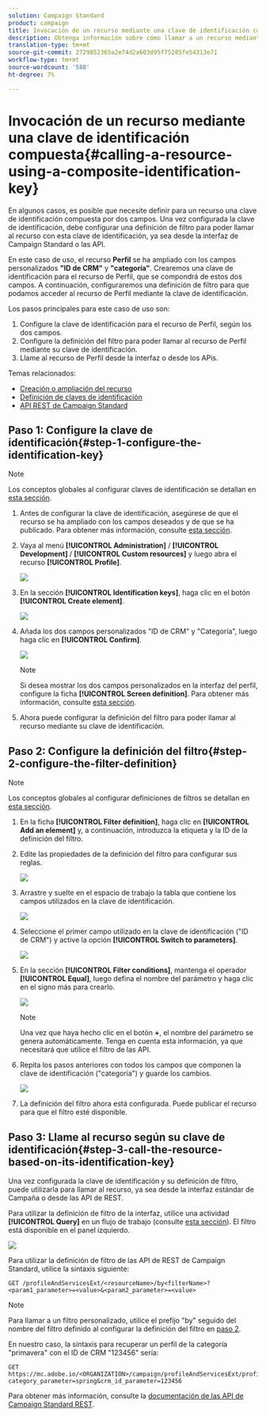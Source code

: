 ```yaml
---
solution: Campaign Standard
product: campaign
title: Invocación de un recurso mediante una clave de identificación compuesta
description: Obtenga información sobre cómo llamar a un recurso mediante una clave de identificación compuesta
translation-type: tm+mt
source-git-commit: 2729852365a2e74d2a603d95f75285fe54313e71
workflow-type: tm+mt
source-wordcount: '588'
ht-degree: 7%

---
```



# Invocación de un recurso mediante una clave de identificación compuesta{#calling-a-resource-using-a-composite-identification-key}

En algunos casos, es posible que necesite definir para un recurso una clave de identificación compuesta por dos campos. Una vez configurada la clave de identificación, debe configurar una definición de filtro para poder llamar al recurso con esta clave de identificación, ya sea desde la interfaz de Campaign Standard o las API.

En este caso de uso, el recurso **Perfil** se ha ampliado con los campos personalizados **&quot;ID de CRM&quot;** y **&quot;categoría&quot;**. Crearemos una clave de identificación para el recurso de Perfil, que se compondrá de estos dos campos. A continuación, configuraremos una definición de filtro para que podamos acceder al recurso de Perfil mediante la clave de identificación.

Los pasos principales para este caso de uso son:

1. Configure la clave de identificación para el recurso de Perfil, según los dos campos.
1. Configure la definición del filtro para poder llamar al recurso de Perfil mediante su clave de identificación.
1. Llame al recurso de Perfil desde la interfaz o desde los APis.

Temas relacionados:

* [Creación o ampliación del recurso](../../developing/using/creating-or-extending-the-resource.md)
* [Definición de claves de identificación](../../developing/using/configuring-the-resource-s-data-structure.md#defining-identification-keys)
* [API REST de Campaign Standard](../../api/using/get-started-apis.md)

## Paso 1: Configure la clave de identificación{#step-1-configure-the-identification-key}

>[!NOTE]
> Los conceptos globales al configurar claves de identificación se detallan en [esta sección](../../developing/using/configuring-the-resource-s-data-structure.md#defining-identification-keys).

1. Antes de configurar la clave de identificación, asegúrese de que el recurso se ha ampliado con los campos deseados y de que se ha publicado. Para obtener más información, consulte [esta sección](../../developing/using/creating-or-extending-the-resource.md).

1. Vaya al menú **[!UICONTROL Administration]** / **[!UICONTROL Development]** / **[!UICONTROL Custom resources]** y luego abra el recurso **[!UICONTROL Profile]**.

   ![](assets/uc_idkey1.png)

1. En la sección **[!UICONTROL Identification keys]**, haga clic en el botón **[!UICONTROL Create element]**.

   ![](assets/uc_idkey2.png)

1. Añada los dos campos personalizados &quot;ID de CRM&quot; y &quot;Categoría&quot;, luego haga clic en **[!UICONTROL Confirm]**.

   ![](assets/uc_idkey3.png)

   >[!NOTE]
   > Si desea mostrar los dos campos personalizados en la interfaz del perfil, configure la ficha **[!UICONTROL Screen definition]**. Para obtener más información, consulte [esta sección](../../developing/using/configuring-the-screen-definition.md).

1. Ahora puede configurar la definición del filtro para poder llamar al recurso mediante su clave de identificación.

## Paso 2: Configure la definición del filtro{#step-2-configure-the-filter-definition}

>[!NOTE]
> Los conceptos globales al configurar definiciones de filtros se detallan en [esta sección](../../developing/using/configuring-filter-definition.md).

1. En la ficha **[!UICONTROL Filter definition]**, haga clic en **[!UICONTROL Add an element]** y, a continuación, introduzca la etiqueta y la ID de la definición del filtro.

1. Edite las propiedades de la definición del filtro para configurar sus reglas.

   ![](assets/uc_idkey4.png)

1. Arrastre y suelte en el espacio de trabajo la tabla que contiene los campos utilizados en la clave de identificación.

   ![](assets/uc_idkey5.png)

1. Seleccione el primer campo utilizado en la clave de identificación (&quot;ID de CRM&quot;) y active la opción **[!UICONTROL Switch to parameters]**.

   ![](assets/uc_idkey6.png)

1. En la sección **[!UICONTROL Filter conditions]**, mantenga el operador **[!UICONTROL Equal]**, luego defina el nombre del parámetro y haga clic en el signo más para crearlo.

   ![](assets/uc_idkey7.png)

   >[!NOTE]
   > Una vez que haya hecho clic en el botón **+**, el nombre del parámetro se genera automáticamente. Tenga en cuenta esta información, ya que necesitará que utilice el filtro de las API.

1. Repita los pasos anteriores con todos los campos que componen la clave de identificación (&quot;categoría&quot;) y guarde los cambios.

   ![](assets/uc_idkey8.png)

1. La definición del filtro ahora está configurada. Puede publicar el recurso para que el filtro esté disponible.

## Paso 3: Llame al recurso según su clave de identificación{#step-3-call-the-resource-based-on-its-identification-key}

Una vez configurada la clave de identificación y su definición de filtro, puede utilizarla para llamar al recurso, ya sea desde la interfaz estándar de Campaña o desde las API de REST.

Para utilizar la definición de filtro de la interfaz, utilice una actividad **[!UICONTROL Query]** en un flujo de trabajo (consulte [esta sección](../../automating/using/query.md)). El filtro está disponible en el panel izquierdo.

![](assets/uc_idkey9.png)

Para utilizar la definición de filtro de las API de REST de Campaign Standard, utilice la sintaxis siguiente:

```
GET /profileAndServicesExt/<resourceName>/by<filterName>?<param1_parameter>=<value>&<param2_parameter>=<value>
```

>[!NOTE]
>Para llamar a un filtro personalizado, utilice el prefijo &quot;by&quot; seguido del nombre del filtro definido al configurar la definición del filtro en [paso 2](../../developing/using/uc-calling-resource-id-key.md#step-2-configure-the-filter-definition).

En nuestro caso, la sintaxis para recuperar un perfil de la categoría &quot;primavera&quot; con el ID de CRM &quot;123456&quot; sería:

```
GET https://mc.adobe.io/<ORGANIZATION>/campaign/profileAndServicesExt/profile/byidentification_key?category_parameter=spring&crm_id_parameter=123456
```

Para obtener más información, consulte la [documentación de las API de Campaign Standard REST](../../api/using/filtering.md).